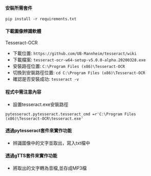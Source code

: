 #### 安裝所需套件
`pip install -r requirements.txt`

#### 下載圖像辨識軟體 
Tesseract-OCR
- 下載位置:
`https://github.com/UB-Mannheim/tesseract/wiki`
- 下載檔案:
`tesseract-ocr-w64-setup-v5.0.0-alpha.20200328.exe`
- 安裝路徑位置:
`C:\Program Files (x86)\Tesseract-OCR`
- 切換到安裝路徑位置:
`cd C:\Program Files (x86)\Tesseract-OCR`
- 確認是否安裝成功:
`tesseract -v`

#### 程式中需注意內容
- 設置tesseract.exe安裝路徑

`pytesseract.pytesseract.tesseract_cmd =r'C:\Program Files (x86)\Tesseract-OCR\tesseract.exe'`

#### 透過pytesseract套件來實作功能
- 辨識圖像中的文字並取出，寫入txt檔中

#### 透過gTTS套件來實作功能
- 將取出的文字轉為音檔,並存成MP3檔

